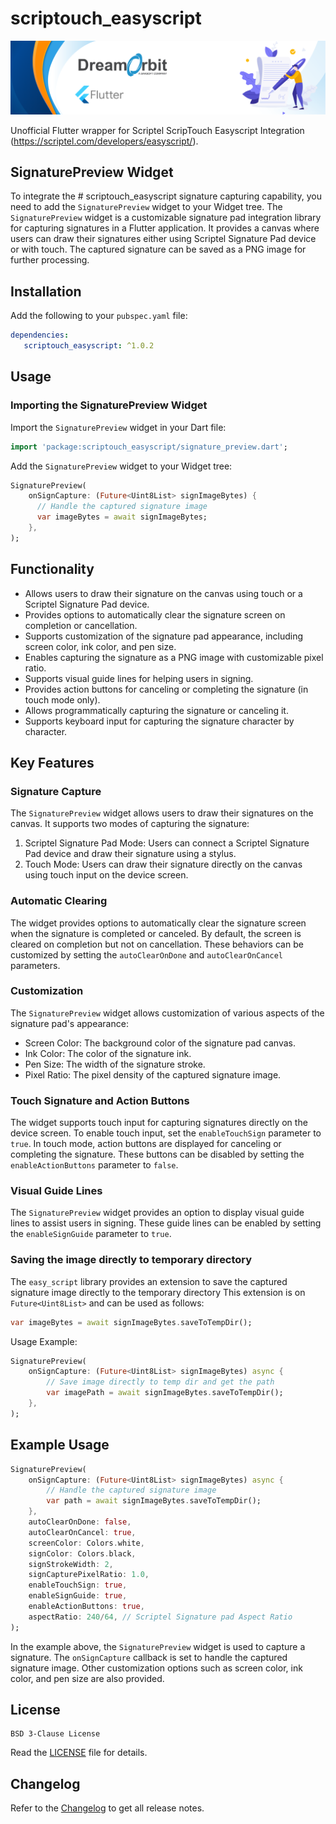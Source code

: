 # scriptouch_easyscript

![drawing](https://raw.githubusercontent.com/Dream-Orbit/flutter_scriptel_easy_script/dev/assets/header_banner.png)

Unofficial Flutter wrapper for Scriptel ScripTouch Easyscript
Integration (https://scriptel.com/developers/easyscript/).

## SignaturePreview Widget

To integrate the # scriptouch_easyscript signature capturing capability, you need to add
the `SignaturePreview` widget to your Widget
tree.
The `SignaturePreview` widget is a customizable signature pad integration library for capturing
signatures in a Flutter
application.
It provides a canvas where users can draw their signatures either using Scriptel Signature Pad
device or with touch.
The captured signature can be saved as a PNG image for further processing.

## Installation

Add the following to your `pubspec.yaml` file:

```yaml
dependencies:
   scriptouch_easyscript: ^1.0.2
```

## Usage

### Importing the SignaturePreview Widget

Import the `SignaturePreview` widget in your Dart file:

```dart
import 'package:scriptouch_easyscript/signature_preview.dart';
```

Add the `SignaturePreview` widget to your Widget tree:

```dart
SignaturePreview(
    onSignCapture: (Future<Uint8List> signImageBytes) {
      // Handle the captured signature image
      var imageBytes = await signImageBytes;
    },
);
```

## Functionality

- Allows users to draw their signature on the canvas using touch or a Scriptel Signature Pad device.
- Provides options to automatically clear the signature screen on completion or cancellation.
- Supports customization of the signature pad appearance, including screen color, ink color, and pen size.
- Enables capturing the signature as a PNG image with customizable pixel ratio.
- Supports visual guide lines for helping users in signing.
- Provides action buttons for canceling or completing the signature (in touch mode only).
- Allows programmatically capturing the signature or canceling it.
- Supports keyboard input for capturing the signature character by character.

## Key Features

### Signature Capture

The `SignaturePreview` widget allows users to draw their signatures on the canvas. It supports two modes of capturing
the signature:

1. Scriptel Signature Pad Mode: Users can connect a Scriptel Signature Pad device and draw their signature using a
   stylus.
2. Touch Mode: Users can draw their signature directly on the canvas using touch input on the device screen.

### Automatic Clearing

The widget provides options to automatically clear the signature screen when the signature is completed or canceled. By
default, the screen is cleared on completion but not on cancellation. These behaviors can be customized by setting
the `autoClearOnDone` and `autoClearOnCancel` parameters.

### Customization

The `SignaturePreview` widget allows customization of various aspects of the signature pad's appearance:

- Screen Color: The background color of the signature pad canvas.
- Ink Color: The color of the signature ink.
- Pen Size: The width of the signature stroke.
- Pixel Ratio: The pixel density of the captured signature image.

### Touch Signature and Action Buttons

The widget supports touch input for capturing signatures directly on the device screen. 
To enable touch input, set the `enableTouchSign` parameter to `true`. In touch mode, action buttons
are displayed for canceling or completing the signature. These buttons can be disabled by setting
the `enableActionButtons` parameter to `false`.

### Visual Guide Lines

The `SignaturePreview` widget provides an option to display visual guide lines to assist users in signing. These guide
lines can be enabled by setting the `enableSignGuide` parameter to `true`.

### Saving the image directly to temporary directory

The `easy_script` library provides an extension to save the captured signature image directly to the temporary directory
This extension is on `Future<Uint8List>` and can be used as follows:

```dart
var imageBytes = await signImageBytes.saveToTempDir();
```

Usage Example:
```dart
SignaturePreview(
    onSignCapture: (Future<Uint8List> signImageBytes) async {
        // Save image directly to temp dir and get the path
        var imagePath = await signImageBytes.saveToTempDir();
    },
);
```

## Example Usage

```dart
SignaturePreview(
    onSignCapture: (Future<Uint8List> signImageBytes) async {
        // Handle the captured signature image
        var path = await signImageBytes.saveToTempDir();
    },
    autoClearOnDone: false,
    autoClearOnCancel: true,
    screenColor: Colors.white,
    signColor: Colors.black,
    signStrokeWidth: 2,
    signCapturePixelRatio: 1.0,
    enableTouchSign: true,
    enableSignGuide: true,
    enableActionButtons: true,
    aspectRatio: 240/64, // Scriptel Signature pad Aspect Ratio
);
```

In the example above, the `SignaturePreview` widget is used to capture a signature. The `onSignCapture` callback is set
to handle the captured signature image. Other customization options such as screen color, ink color, and pen size are
also provided.

## License

```
BSD 3-Clause License
```
Read the [LICENSE](LICENSE) file for details.

## Changelog

Refer to the [Changelog](CHANGELOG.md) to get all release notes.